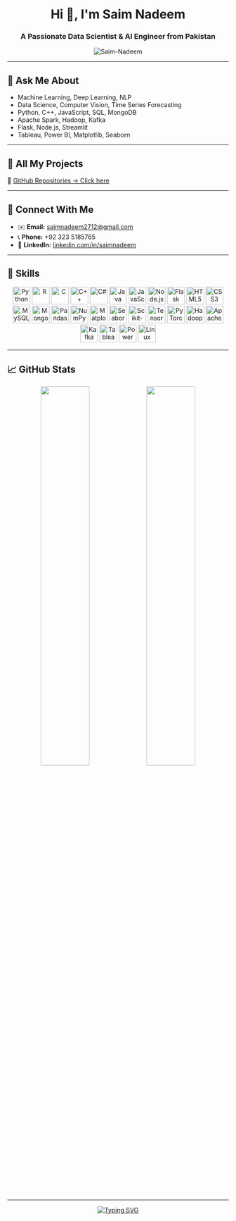 <h1 align="center">Hi 👋, I'm Saim Nadeem</h1>
<h3 align="center">A Passionate Data Scientist & AI Engineer from Pakistan</h3>

<p align="center">
  <img src="https://komarev.com/ghpvc/?username=Saim-Nadeem&label=Profile%20views&color=0e75b6&style=flat" alt="Saim-Nadeem" />
</p>

---

## 💬 Ask Me About

- Machine Learning, Deep Learning, NLP  
- Data Science, Computer Vision, Time Series Forecasting  
- Python, C++, JavaScript, SQL, MongoDB  
- Apache Spark, Hadoop, Kafka  
- Flask, Node.js, Streamlit  
- Tableau, Power BI, Matplotlib, Seaborn  

---

## 📂 All My Projects

📁 [GitHub Repositories → Click here](https://github.com/Saim-Nadeem?tab=repositories)

---

## 🤝 Connect With Me

- ✉️ **Email:** saimnadeem2712@gmail.com  
- 📞 **Phone:** +92 323 5185765  
- 🔗 **LinkedIn:** [linkedin.com/in/saimnadeem](https://www.linkedin.com/in/saimnadeem)

---

## 💪 Skills

<p align="center">
  <img src="https://cdn.jsdelivr.net/gh/devicons/devicon/icons/python/python-original.svg" width="40" height="40" title="Python" />
  <img src="https://cdn.jsdelivr.net/gh/devicons/devicon/icons/r/r-original.svg" width="40" height="40" title="R" />
  <img src="https://cdn.jsdelivr.net/gh/devicons/devicon/icons/c/c-original.svg" width="40" height="40" title="C" />
  <img src="https://cdn.jsdelivr.net/gh/devicons/devicon/icons/cplusplus/cplusplus-original.svg" width="40" height="40" title="C++" />
  <img src="https://cdn.jsdelivr.net/gh/devicons/devicon/icons/csharp/csharp-original.svg" width="40" height="40" title="C#" />
  <img src="https://cdn.jsdelivr.net/gh/devicons/devicon/icons/java/java-original.svg" width="40" height="40" title="Java" />
  <img src="https://cdn.jsdelivr.net/gh/devicons/devicon/icons/javascript/javascript-original.svg" width="40" height="40" title="JavaScript" />
  <img src="https://cdn.jsdelivr.net/gh/devicons/devicon/icons/nodejs/nodejs-original-wordmark.svg" width="40" height="40" title="Node.js" />
  <img src="https://cdn.jsdelivr.net/gh/devicons/devicon/icons/flask/flask-original.svg" width="40" height="40" title="Flask" />
  <img src="https://cdn.jsdelivr.net/gh/devicons/devicon/icons/html5/html5-original.svg" width="40" height="40" title="HTML5" />
  <img src="https://cdn.jsdelivr.net/gh/devicons/devicon/icons/css3/css3-original.svg" width="40" height="40" title="CSS3" />
  <img src="https://cdn.jsdelivr.net/gh/devicons/devicon/icons/mysql/mysql-original-wordmark.svg" width="40" height="40" title="MySQL" />
  <img src="https://cdn.jsdelivr.net/gh/devicons/devicon/icons/mongodb/mongodb-original-wordmark.svg" width="40" height="40" title="MongoDB" />
  <img src="https://cdn.jsdelivr.net/gh/devicons/devicon/icons/pandas/pandas-original.svg" width="40" height="40" title="Pandas" />
  <img src="https://cdn.jsdelivr.net/gh/devicons/devicon/icons/numpy/numpy-original.svg" width="40" height="40" title="NumPy" />
  <img src="https://cdn.jsdelivr.net/gh/devicons/devicon/icons/matplotlib/matplotlib-original.svg" width="40" height="40" title="Matplotlib" />
  <a href="https://seaborn.pydata.org/" target="_blank" rel="noreferrer"><img src="https://seaborn.pydata.org/_images/logo-mark-lightbg.svg" alt="Seaborn" width="40" height="40" /></a>
  <img src="https://scikit-learn.org/stable/_static/scikit-learn-logo-small.png" width="40" height="40" title="Scikit-Learn" />
  <img src="https://cdn.jsdelivr.net/gh/devicons/devicon/icons/tensorflow/tensorflow-original.svg" width="40" height="40" title="TensorFlow" />
  <img src="https://cdn.jsdelivr.net/gh/devicons/devicon/icons/pytorch/pytorch-original.svg" width="40" height="40" title="PyTorch" />
  <img src="https://cdn.jsdelivr.net/gh/devicons/devicon/icons/hadoop/hadoop-original.svg" width="40" height="40" title="Hadoop" />
  <img src="https://cdn.jsdelivr.net/gh/devicons/devicon/icons/apache/apache-original.svg" width="40" height="40" title="Apache Spark" />
  <img src="https://www.vectorlogo.zone/logos/apache_kafka/apache_kafka-icon.svg" width="40" height="40" title="Kafka" />
  <img src="https://img.icons8.com/color/48/tableau-software.png" alt="Tableau" width="40" height="40" title="Tableau" />
  <img src="https://img.icons8.com/color/48/power-bi.png" alt="Power BI" width="40" height="40" title="Power BI" />
  <img src="https://cdn.jsdelivr.net/gh/devicons/devicon/icons/linux/linux-original.svg" width="40" height="40" title="Linux" />
</p>

---

## 📈 GitHub Stats

<p align="center">
  <img src="https://github-readme-stats.vercel.app/api?username=Saim-Nadeem&show_icons=true&theme=radical" width="47%" />
  <img src="https://github-readme-stats.vercel.app/api/top-langs/?username=Saim-Nadeem&layout=compact&theme=radical" width="47%" />
</p>

---

<div align="center">
  <a href="https://git.io/typing-svg">
    <img src="https://readme-typing-svg.demolab.com?font=Poppins&weight=600&size=25&pause=1000&color=EBD665&center=true&width=435&lines=Onwards+and+upwards!+%F0%9F%9A%80" alt="Typing SVG" />
  </a>
</div>
